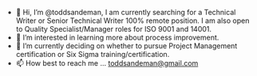 - 👋 Hi, I’m @toddsandeman, I am currently searching for a Technical Writer or Senior Technical Writer 100% remote position. I am also open to Quality Specialist/Manager roles for ISO 9001 and 14001.
- 👀 I’m interested in learning more about process improvement.
- 🌱 I’m currently deciding on whether to pursue Project Management certification or Six Sigma training/certification.
- 📫 How best to reach me ... toddsandeman@gmail.com

<!---
toddsandeman/toddsandeman is a ✨ special ✨ repository because its `README.md` (this file) appears on your GitHub profile.
You can click the Preview link to take a look at your changes.
--->

